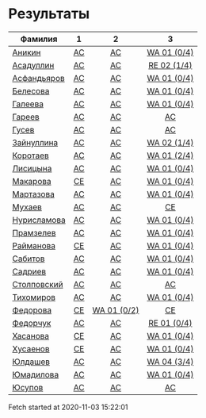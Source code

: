 # Результаты
Фамилия | 1| 2| 3
---|:---:|:---:|:---:
[Аникин](Аникин/README.md)  | [AC](Аникин/1.md) | [AC](Аникин/2.md) | [WA 01 (0/4)](Аникин/3.md)
[Асадуллин](Асадуллин/README.md)  | [AC](Асадуллин/1.md) | [AC](Асадуллин/2.md) | [RE 02 (1/4)](Асадуллин/3.md)
[Асфандьяров](Асфандьяров/README.md)  | [AC](Асфандьяров/1.md) | [AC](Асфандьяров/2.md) | [WA 01 (0/4)](Асфандьяров/3.md)
[Белесова](Белесова/README.md)  | [AC](Белесова/1.md) | [AC](Белесова/2.md) | [WA 01 (0/4)](Белесова/3.md)
[Галеева](Галеева/README.md)  | [AC](Галеева/1.md) | [AC](Галеева/2.md) | [WA 01 (0/4)](Галеева/3.md)
[Гареев](Гареев/README.md)  | [AC](Гареев/1.md) | [AC](Гареев/2.md) | [AC](Гареев/3.md)
[Гусев](Гусев/README.md)  | [AC](Гусев/1.md) | [AC](Гусев/2.md) | [AC](Гусев/3.md)
[Зайнуллина](Зайнуллина/README.md)  | [AC](Зайнуллина/1.md) | [AC](Зайнуллина/2.md) | [WA 02 (1/4)](Зайнуллина/3.md)
[Коротаев](Коротаев/README.md)  | [AC](Коротаев/1.md) | [AC](Коротаев/2.md) | [WA 01 (2/4)](Коротаев/3.md)
[Лисицына](Лисицына/README.md)  | [AC](Лисицына/1.md) | [AC](Лисицына/2.md) | [WA 01 (0/4)](Лисицына/3.md)
[Макарова](Макарова/README.md)  | [CE](Макарова/1.md) | [AC](Макарова/2.md) | [WA 01 (0/4)](Макарова/3.md)
[Мартазова](Мартазова/README.md)  | [AC](Мартазова/1.md) | [AC](Мартазова/2.md) | [WA 01 (0/4)](Мартазова/3.md)
[Мухаев](Мухаев/README.md)  | [AC](Мухаев/1.md) | [AC](Мухаев/2.md) | [CE](Мухаев/3.md)
[Нурисламова](Нурисламова/README.md)  | [AC](Нурисламова/1.md) | [AC](Нурисламова/2.md) | [WA 01 (0/4)](Нурисламова/3.md)
[Прамзелев](Прамзелев/README.md)  | [AC](Прамзелев/1.md) | [AC](Прамзелев/2.md) | [WA 01 (0/4)](Прамзелев/3.md)
[Райманова](Райманова/README.md)  | [CE](Райманова/1.md) | [AC](Райманова/2.md) | [WA 01 (0/4)](Райманова/3.md)
[Сабитов](Сабитов/README.md)  | [AC](Сабитов/1.md) | [AC](Сабитов/2.md) | [WA 01 (0/4)](Сабитов/3.md)
[Садриев](Садриев/README.md)  | [AC](Садриев/1.md) | [AC](Садриев/2.md) | [WA 01 (0/4)](Садриев/3.md)
[Столповский](Столповский/README.md)  | [AC](Столповский/1.md) | [AC](Столповский/2.md) | [AC](Столповский/3.md)
[Тихомиров](Тихомиров/README.md)  | [AC](Тихомиров/1.md) | [AC](Тихомиров/2.md) | [WA 01 (0/4)](Тихомиров/3.md)
[Федорова](Федорова/README.md)  | [CE](Федорова/1.md) | [WA 01 (0/2)](Федорова/2.md) | [CE](Федорова/3.md)
[Федорчук](Федорчук/README.md)  | [AC](Федорчук/1.md) | [AC](Федорчук/2.md) | [RE 01 (0/4)](Федорчук/3.md)
[Хасанова](Хасанова/README.md)  | [CE](Хасанова/1.md) | [AC](Хасанова/2.md) | [WA 01 (0/4)](Хасанова/3.md)
[Хусаенов](Хусаенов/README.md)  | [CE](Хусаенов/1.md) | [AC](Хусаенов/2.md) | [WA 01 (0/4)](Хусаенов/3.md)
[Юлдашев](Юлдашев/README.md)  | [AC](Юлдашев/1.md) | [AC](Юлдашев/2.md) | [WA 04 (3/4)](Юлдашев/3.md)
[Юмадилова](Юмадилова/README.md)  | [AC](Юмадилова/1.md) | [AC](Юмадилова/2.md) | [WA 01 (0/4)](Юмадилова/3.md)
[Юсупов](Юсупов/README.md)  | [AC](Юсупов/1.md) | [AC](Юсупов/2.md) | [AC](Юсупов/3.md)

Fetch started at 2020-11-03 15:22:01
